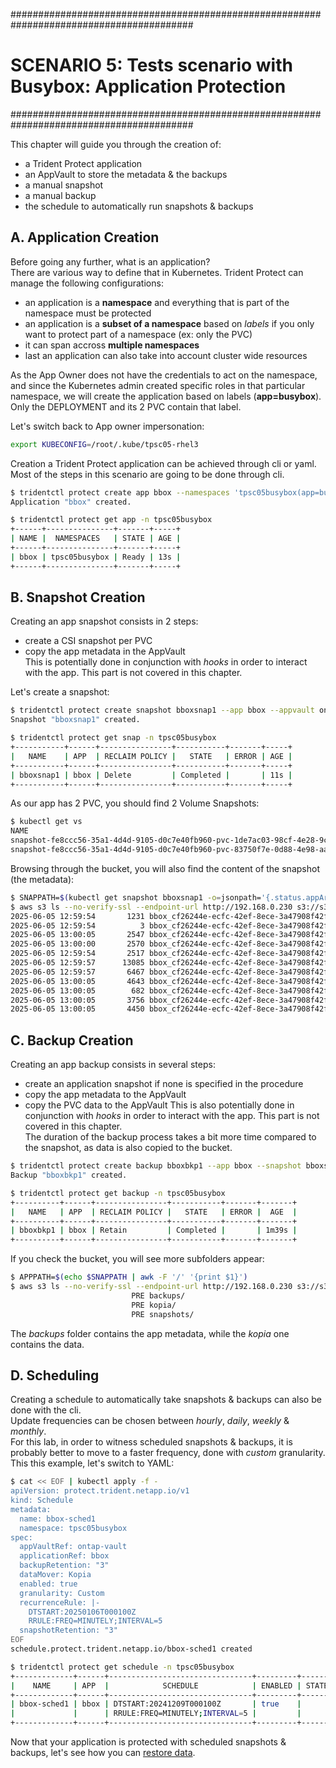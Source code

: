 #########################################################################################
# SCENARIO 5: Tests scenario with Busybox: Application Protection
#########################################################################################  

This chapter will guide you through the creation of:  
- a Trident Protect application  
- an AppVault to store the metadata & the backups  
- a manual snapshot  
- a manual backup  
- the schedule to automatically run snapshots & backups  

## A. Application Creation  

Before going any further, what is an application?  
There are various way to define that in Kubernetes. Trident Protect can manage the following configurations:  
- an application is a **namespace** and everything that is part of the namespace must be protected  
- an application is a **subset of a namespace** based on _labels_ if you only want to protect part of a namespace (ex: only the PVC)  
- it can span accross **multiple namespaces**  
- last an application can also take into account cluster wide resources  

As the App Owner does not have the credentials to act on the namespace, and since the Kubernetes admin created specific roles in that particular namespace, we will create the application based on labels (**app=busybox**). Only the DEPLOYMENT and its 2 PVC contain that label.  

Let's switch back to App owner impersonation:  
```bash
export KUBECONFIG=/root/.kube/tpsc05-rhel3
```

Creation a Trident Protect application can be achieved through cli or yaml.  
Most of the steps in this scenario are going to be done through cli.  
```bash
$ tridentctl protect create app bbox --namespaces 'tpsc05busybox(app=busybox)' -n tpsc05busybox
Application "bbox" created.

$ tridentctl protect get app -n tpsc05busybox
+------+---------------+-------+-----+
| NAME |  NAMESPACES   | STATE | AGE |
+------+---------------+-------+-----+
| bbox | tpsc05busybox | Ready | 13s |
+------+---------------+-------+-----+
```

## B. Snapshot Creation  

Creating an app snapshot consists in 2 steps:  
- create a CSI snapshot per PVC  
- copy the app metadata in the AppVault  
This is potentially done in conjunction with _hooks_ in order to interact with the app. This part is not covered in this chapter.  

Let's create a snapshot:  
```bash
$ tridentctl protect create snapshot bboxsnap1 --app bbox --appvault ontap-vault -n tpsc05busybox
Snapshot "bboxsnap1" created.

$ tridentctl protect get snap -n tpsc05busybox
+-----------+------+----------------+-----------+-------+-----+
|   NAME    | APP  | RECLAIM POLICY |   STATE   | ERROR | AGE |
+-----------+------+----------------+-----------+-------+-----+
| bboxsnap1 | bbox | Delete         | Completed |       | 11s |
+-----------+------+----------------+-----------+-------+-----+
```

As our app has 2 PVC, you should find 2 Volume Snapshots:  
```bash
$ kubectl get vs
NAME                                                                                     READYTOUSE   SOURCEPVC   SOURCESNAPSHOTCONTENT   RESTORESIZE   SNAPSHOTCLASS    SNAPSHOTCONTENT                                    CREATIONTIME   AGE
snapshot-fe8ccc56-35a1-4d4d-9105-d0c7e40fb960-pvc-1de7ac03-98cf-4e28-9ccb-a0c7e814c3bb   true         mydata1                             352Ki         csi-snap-class   snapcontent-acf567df-25c9-46ca-9acf-56c852b17b2e   16m            16m
snapshot-fe8ccc56-35a1-4d4d-9105-d0c7e40fb960-pvc-83750f7e-0d88-4e98-aaee-9e50a8a76a4a   true         mydata2                             352Ki         csi-snap-class   snapcontent-6dc3c7af-1083-440d-9691-08d1fb9b3139   16m            16m
```

Browsing through the bucket, you will also find the content of the snapshot (the metadata):  
```bash
$ SNAPPATH=$(kubectl get snapshot bboxsnap1 -o=jsonpath='{.status.appArchivePath}')
$ aws s3 ls --no-verify-ssl --endpoint-url http://192.168.0.230 s3://s3lod/$SNAPPATH --recursive  
2025-06-05 12:59:54       1231 bbox_cf26244e-ecfc-42ef-8ece-3a47908f42f6/snapshots/20250605125955_bboxsnap1_fe8ccc56-35a1-4d4d-9105-d0c7e40fb960/application.json
2025-06-05 12:59:54          3 bbox_cf26244e-ecfc-42ef-8ece-3a47908f42f6/snapshots/20250605125955_bboxsnap1_fe8ccc56-35a1-4d4d-9105-d0c7e40fb960/exec_hooks.json
2025-06-05 13:00:05       2547 bbox_cf26244e-ecfc-42ef-8ece-3a47908f42f6/snapshots/20250605125955_bboxsnap1_fe8ccc56-35a1-4d4d-9105-d0c7e40fb960/post_snapshot_execHooksRun.json
2025-06-05 13:00:00       2570 bbox_cf26244e-ecfc-42ef-8ece-3a47908f42f6/snapshots/20250605125955_bboxsnap1_fe8ccc56-35a1-4d4d-9105-d0c7e40fb960/pre_snapshot_execHooksRun.json
2025-06-05 12:59:54       2517 bbox_cf26244e-ecfc-42ef-8ece-3a47908f42f6/snapshots/20250605125955_bboxsnap1_fe8ccc56-35a1-4d4d-9105-d0c7e40fb960/resource_backup.json
2025-06-05 12:59:57      13085 bbox_cf26244e-ecfc-42ef-8ece-3a47908f42f6/snapshots/20250605125955_bboxsnap1_fe8ccc56-35a1-4d4d-9105-d0c7e40fb960/resource_backup.tar.gz
2025-06-05 12:59:57       6467 bbox_cf26244e-ecfc-42ef-8ece-3a47908f42f6/snapshots/20250605125955_bboxsnap1_fe8ccc56-35a1-4d4d-9105-d0c7e40fb960/resource_backup_summary.json
2025-06-05 13:00:05       4643 bbox_cf26244e-ecfc-42ef-8ece-3a47908f42f6/snapshots/20250605125955_bboxsnap1_fe8ccc56-35a1-4d4d-9105-d0c7e40fb960/snapshot.json
2025-06-05 13:00:05        682 bbox_cf26244e-ecfc-42ef-8ece-3a47908f42f6/snapshots/20250605125955_bboxsnap1_fe8ccc56-35a1-4d4d-9105-d0c7e40fb960/volume_snapshot_classes.json
2025-06-05 13:00:05       3756 bbox_cf26244e-ecfc-42ef-8ece-3a47908f42f6/snapshots/20250605125955_bboxsnap1_fe8ccc56-35a1-4d4d-9105-d0c7e40fb960/volume_snapshot_contents.json
2025-06-05 13:00:05       4450 bbox_cf26244e-ecfc-42ef-8ece-3a47908f42f6/snapshots/20250605125955_bboxsnap1_fe8ccc56-35a1-4d4d-9105-d0c7e40fb960/volume_snapshots.json
```

## C. Backup Creation  

Creating an app backup consists in several steps:  
- create an application snapshot if none is specified in the procedure  
- copy the app metadata to the AppVault  
- copy the PVC data to the AppVault
This is also potentially done in conjunction with _hooks_ in order to interact with the app. This part is not covered in this chapter.  
The duration of the backup process takes a bit more time compared to the snapshot, as data is also copied to the bucket.  
```bash
$ tridentctl protect create backup bboxbkp1 --app bbox --snapshot bboxsnap1 --appvault ontap-vault  -n tpsc05busybox
Backup "bboxbkp1" created.

$ tridentctl protect get backup -n tpsc05busybox
+----------+------+----------------+-----------+-------+-------+
|   NAME   | APP  | RECLAIM POLICY |   STATE   | ERROR |  AGE  |
+----------+------+----------------+-----------+-------+-------+
| bboxbkp1 | bbox | Retain         | Completed |       | 1m39s |
+----------+------+----------------+-----------+-------+-------+
```
If you check the bucket, you will see more subfolders appear:  
```bash
$ APPPATH=$(echo $SNAPPATH | awk -F '/' '{print $1}')
$ aws s3 ls --no-verify-ssl --endpoint-url http://192.168.0.230 s3://s3lod/$APPPATH/
                           PRE backups/
                           PRE kopia/
                           PRE snapshots/
```
The *backups* folder contains the app metadata, while the *kopia* one contains the data.  

## D. Scheduling  

Creating a schedule to automatically take snapshots & backups can also be done with the cli.  
Update frequencies can be chosen between _hourly_, _daily_, _weekly_ & _monthly_.  
For this lab, in order to witness scheduled snapshots & backups, it is probably better to move to a faster frequency, done with _custom_ granularity.  
This this example, let's switch to YAML:  
```bash
$ cat << EOF | kubectl apply -f -
apiVersion: protect.trident.netapp.io/v1
kind: Schedule
metadata:
  name: bbox-sched1
  namespace: tpsc05busybox
spec:
  appVaultRef: ontap-vault
  applicationRef: bbox
  backupRetention: "3"
  dataMover: Kopia
  enabled: true
  granularity: Custom
  recurrenceRule: |-
    DTSTART:20250106T000100Z
    RRULE:FREQ=MINUTELY;INTERVAL=5
  snapshotRetention: "3"
EOF
schedule.protect.trident.netapp.io/bbox-sched1 created

$ tridentctl protect get schedule -n tpsc05busybox
+-------------+------+--------------------------------+---------+-------+-------+-----+
|    NAME     | APP  |            SCHEDULE            | ENABLED | STATE | ERROR | AGE |
+-------------+------+--------------------------------+---------+-------+-------+-----+
| bbox-sched1 | bbox | DTSTART:20241209T000100Z       | true    |       |       | 28s |
|             |      | RRULE:FREQ=MINUTELY;INTERVAL=5 |         |       |       |     |
+-------------+------+--------------------------------+---------+-------+-------+-----+
```

Now that your application is protected with scheduled snapshots & backups, let's see how you can [restore data](../2_App_Restore/).  